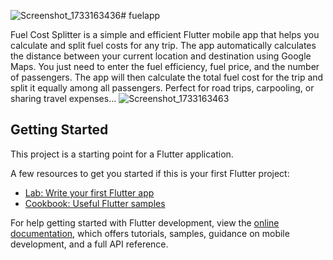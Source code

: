 ![Screenshot_1733163436](https://github.com/user-attachments/assets/ff86ad03-c370-452e-aab3-37aec7023913)# fuelapp

Fuel Cost Splitter is a simple and efficient Flutter mobile app that helps you calculate and split fuel costs for any trip. The app automatically calculates the distance between your current location and destination using Google Maps. You just need to enter the fuel efficiency, fuel price, and the number of passengers. The app will then calculate the total fuel cost for the trip and split it equally among all passengers. Perfect for road trips, carpooling, or sharing travel expenses...
![Screenshot_1733163463](https://github.com/user-attachments/assets/ffdf4720-27b4-4787-b175-c46e88398715)



## Getting Started

This project is a starting point for a Flutter application.

A few resources to get you started if this is your first Flutter project:

- [Lab: Write your first Flutter app](https://docs.flutter.dev/get-started/codelab)
- [Cookbook: Useful Flutter samples](https://docs.flutter.dev/cookbook)

For help getting started with Flutter development, view the
[online documentation](https://docs.flutter.dev/), which offers tutorials,
samples, guidance on mobile development, and a full API reference.

